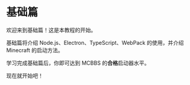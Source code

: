 # 基础篇
欢迎来到基础篇！这是本教程的开始。

基础篇将介绍 Node.js、Electron、TypeScript、WebPack 的使用，并介绍 Minecraft 的启动方法。

学习完成基础篇后，你即可达到 MCBBS 的**合格**启动器水平。

现在就开始吧！